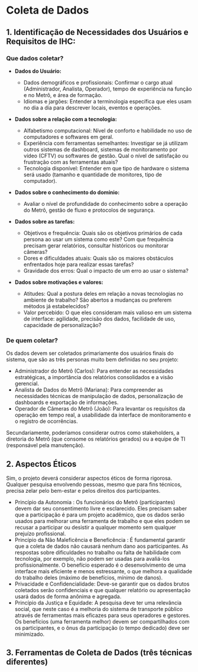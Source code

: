 # Coleta de Dados

## 1. Identificação de Necessidades dos Usuários e Requisitos de IHC:

### Que dados coletar?
* **Dados do Usuário:**
  * Dados demográficos e profissionais: Confirmar o cargo atual (Administrador, Analista, Operador), tempo de experiência na função e no Metrô, e área de formação.  
  * Idiomas e jargões: Entender a terminologia específica que eles usam no dia a dia para descrever locais, eventos e operações. 

* **Dados sobre a relação com a tecnologia:**
  * Alfabetismo computacional: Nível de conforto e habilidade no uso de computadores e softwares em geral.
  * Experiência com ferramentas semelhantes: Investigar se já utilizam outros sistemas de dashboard, sistemas de monitoramento por vídeo (CFTV) ou softwares de gestão. Qual o nível de satisfação ou frustração com as ferramentas atuais? 
  * Tecnologia disponível: Entender em que tipo de hardware o sistema será usado (tamanho e quantidade de monitores, tipo de computador).

* **Dados sobre o conhecimento do domínio:**
  * Avaliar o nível de profundidade do conhecimento sobre a operação do Metrô, gestão de fluxo e protocolos de segurança.
 
* **Dados sobre as tarefas:**
  * Objetivos e frequência: Quais são os objetivos primários de cada persona ao usar um sistema como este? Com que frequência precisam gerar relatórios, consultar históricos ou monitorar câmeras?
  * Dores e dificuldades atuais: Quais são os maiores obstáculos enfrentados hoje para realizar essas tarefas?
  * Gravidade dos erros: Qual o impacto de um erro ao usar o sistema?
 
* **Dados sobre motivações e valores:**
  * Atitudes: Qual a postura deles em relação a novas tecnologias no ambiente de trabalho? São abertos a mudanças ou preferem métodos já estabelecidos?
  * Valor percebido: O que eles consideram mais valioso em um sistema de interface: agilidade, precisão dos dados, facilidade de uso, capacidade de personalização?

### De quem coletar?
Os dados devem ser coletados primariamente dos usuários finais do sistema, que são as três personas muito bem definidas no seu projeto:

 * Administrador do Metrô (Carlos): Para entender as necessidades estratégicas, a importância dos relatórios consolidados e a visão gerencial.
 * Analista de Dados do Metrô (Mariana): Para compreender as necessidades técnicas de manipulação de dados, personalização de dashboards e exportação de informações.
 * Operador de Câmeras do Metrô (João): Para levantar os requisitos da operação em tempo real, a usabilidade da interface de monitoramento e o registro de ocorrências.

Secundariamente, poderíamos considerar outros como stakeholders, a diretoria do Metrô (que consome os relatórios gerados) ou a equipe de TI (responsável pela manutenção).

## 2. Aspectos Éticos
Sim, o projeto deverá considerar aspectos éticos de forma rigorosa. Qualquer pesquisa envolvendo pessoas, mesmo que para fins técnicos, precisa zelar pelo bem-estar e pelos direitos dos participantes.

* Princípio da Autonomia : Os funcionários do Metrô (participantes) devem dar seu consentimento livre e esclarecido. Eles precisam saber que a participação é para um projeto acadêmico, que os dados serão usados para melhorar uma ferramenta de trabalho e que eles podem se recusar a participar ou desistir a qualquer momento sem qualquer prejuízo profissional.
* Princípio da Não Maleficência e Beneficência : É fundamental garantir que a coleta de dados não causará nenhum dano aos participantes. As respostas sobre dificuldades no trabalho ou falta de habilidade com tecnologia, por exemplo, não podem ser usadas para avaliá-los profissionalmente. O benefício esperado é o desenvolvimento de uma interface mais eficiente e menos estressante, o que melhora a qualidade do trabalho deles (máximo de benefícios, mínimo de danos).
* Privacidade e Confidencialidade: Deve-se garantir que os dados brutos coletados serão confidenciais e que qualquer relatório ou apresentação usará dados de forma anônima e agregada.
* Princípio da Justiça e Equidade: A pesquisa deve ter uma relevância social, que neste caso é a melhoria do sistema de transporte público através de ferramentas mais eficazes para seus operadores e gestores. Os benefícios (uma ferramenta melhor) devem ser compartilhados com os participantes, e o ônus da participação (o tempo dedicado) deve ser minimizado.  

## 3. Ferramentas de Coleta de Dados (três técnicas diferentes)
